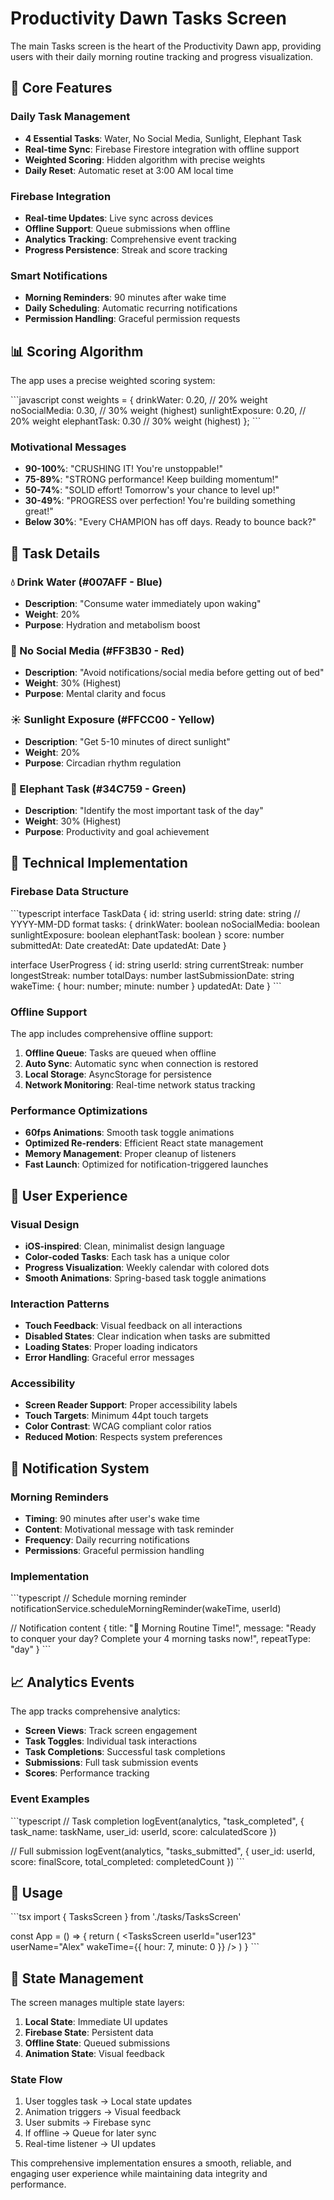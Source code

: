 # Productivity Dawn Tasks Screen

The main Tasks screen is the heart of the Productivity Dawn app, providing users with their daily morning routine tracking and progress visualization.

## 🎯 Core Features

### Daily Task Management
- **4 Essential Tasks**: Water, No Social Media, Sunlight, Elephant Task
- **Real-time Sync**: Firebase Firestore integration with offline support
- **Weighted Scoring**: Hidden algorithm with precise weights
- **Daily Reset**: Automatic reset at 3:00 AM local time

### Firebase Integration
- **Real-time Updates**: Live sync across devices
- **Offline Support**: Queue submissions when offline
- **Analytics Tracking**: Comprehensive event tracking
- **Progress Persistence**: Streak and score tracking

### Smart Notifications
- **Morning Reminders**: 90 minutes after wake time
- **Daily Scheduling**: Automatic recurring notifications
- **Permission Handling**: Graceful permission requests

## 📊 Scoring Algorithm

The app uses a precise weighted scoring system:

\`\`\`javascript
const weights = {
  drinkWater: 0.20,        // 20% weight
  noSocialMedia: 0.30,     // 30% weight (highest)
  sunlightExposure: 0.20,  // 20% weight
  elephantTask: 0.30       // 30% weight (highest)
};
\`\`\`

### Motivational Messages
- **90-100%**: "CRUSHING IT! You're unstoppable!"
- **75-89%**: "STRONG performance! Keep building momentum!"
- **50-74%**: "SOLID effort! Tomorrow's your chance to level up!"
- **30-49%**: "PROGRESS over perfection! You're building something great!"
- **Below 30%**: "Every CHAMPION has off days. Ready to bounce back?"

## 🎨 Task Details

### 💧 Drink Water (#007AFF - Blue)
- **Description**: "Consume water immediately upon waking"
- **Weight**: 20%
- **Purpose**: Hydration and metabolism boost

### 📱 No Social Media (#FF3B30 - Red)
- **Description**: "Avoid notifications/social media before getting out of bed"
- **Weight**: 30% (Highest)
- **Purpose**: Mental clarity and focus

### ☀️ Sunlight Exposure (#FFCC00 - Yellow)
- **Description**: "Get 5-10 minutes of direct sunlight"
- **Weight**: 20%
- **Purpose**: Circadian rhythm regulation

### 🐘 Elephant Task (#34C759 - Green)
- **Description**: "Identify the most important task of the day"
- **Weight**: 30% (Highest)
- **Purpose**: Productivity and goal achievement

## 🔧 Technical Implementation

### Firebase Data Structure

\`\`\`typescript
interface TaskData {
  id: string
  userId: string
  date: string // YYYY-MM-DD format
  tasks: {
    drinkWater: boolean
    noSocialMedia: boolean
    sunlightExposure: boolean
    elephantTask: boolean
  }
  score: number
  submittedAt: Date
  createdAt: Date
  updatedAt: Date
}

interface UserProgress {
  id: string
  userId: string
  currentStreak: number
  longestStreak: number
  totalDays: number
  lastSubmissionDate: string
  wakeTime: { hour: number; minute: number }
  updatedAt: Date
}
\`\`\`

### Offline Support

The app includes comprehensive offline support:

1. **Offline Queue**: Tasks are queued when offline
2. **Auto Sync**: Automatic sync when connection is restored
3. **Local Storage**: AsyncStorage for persistence
4. **Network Monitoring**: Real-time network status tracking

### Performance Optimizations

- **60fps Animations**: Smooth task toggle animations
- **Optimized Re-renders**: Efficient React state management
- **Memory Management**: Proper cleanup of listeners
- **Fast Launch**: Optimized for notification-triggered launches

## 📱 User Experience

### Visual Design
- **iOS-inspired**: Clean, minimalist design language
- **Color-coded Tasks**: Each task has a unique color
- **Progress Visualization**: Weekly calendar with colored dots
- **Smooth Animations**: Spring-based task toggle animations

### Interaction Patterns
- **Touch Feedback**: Visual feedback on all interactions
- **Disabled States**: Clear indication when tasks are submitted
- **Loading States**: Proper loading indicators
- **Error Handling**: Graceful error messages

### Accessibility
- **Screen Reader Support**: Proper accessibility labels
- **Touch Targets**: Minimum 44pt touch targets
- **Color Contrast**: WCAG compliant color ratios
- **Reduced Motion**: Respects system preferences

## 🔔 Notification System

### Morning Reminders
- **Timing**: 90 minutes after user's wake time
- **Content**: Motivational message with task reminder
- **Frequency**: Daily recurring notifications
- **Permissions**: Graceful permission handling

### Implementation
\`\`\`typescript
// Schedule morning reminder
notificationService.scheduleMorningReminder(wakeTime, userId)

// Notification content
{
  title: "🌅 Morning Routine Time!",
  message: "Ready to conquer your day? Complete your 4 morning tasks now!",
  repeatType: "day"
}
\`\`\`

## 📈 Analytics Events

The app tracks comprehensive analytics:

- **Screen Views**: Track screen engagement
- **Task Toggles**: Individual task interactions
- **Task Completions**: Successful task completions
- **Submissions**: Full task submission events
- **Scores**: Performance tracking

### Event Examples
\`\`\`typescript
// Task completion
logEvent(analytics, "task_completed", {
  task_name: taskName,
  user_id: userId,
  score: calculatedScore
})

// Full submission
logEvent(analytics, "tasks_submitted", {
  user_id: userId,
  score: finalScore,
  total_completed: completedCount
})
\`\`\`

## 🚀 Usage

\`\`\`tsx
import { TasksScreen } from './tasks/TasksScreen'

const App = () => {
  return (
    <TasksScreen
      userId="user123"
      userName="Alex"
      wakeTime={{ hour: 7, minute: 0 }}
    />
  )
}
\`\`\`

## 🔄 State Management

The screen manages multiple state layers:

1. **Local State**: Immediate UI updates
2. **Firebase State**: Persistent data
3. **Offline State**: Queued submissions
4. **Animation State**: Visual feedback

### State Flow
1. User toggles task → Local state updates
2. Animation triggers → Visual feedback
3. User submits → Firebase sync
4. If offline → Queue for later sync
5. Real-time listener → UI updates

This comprehensive implementation ensures a smooth, reliable, and engaging user experience while maintaining data integrity and performance.
